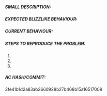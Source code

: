 <!-- IF YOU DO NOT FILL THIS TEMPLATE OUT, WE WILL CLOSE YOUR ISSUE! -->

<!-- This template is for problem reports, for feature suggestion etc... feel free to edit it.
 -->


<!-- WRITE A RELEVANT TITLE -->



##### SMALL DESCRIPTION:
<!-- Add a one line description of the bug -->



##### EXPECTED BLIZZLIKE BEHAVIOUR:
<!-- Describe how it should be working without the bug. -->



##### CURRENT BEHAVIOUR:
<!-- Describe the bug in detail. Database to link spells, NPCs, quests etc https://wowgaming.altervista.org/aowow/ -->



##### STEPS TO REPRODUCE THE PROBLEM:
<!-- Describe precisely how to reproduce the bug so we can fix it or confirm its existence:
 - Which commands to use? Which NPC to teleport to?
 - Other steps
-->

1. 
2. 
3. 

##### AC HASH/COMMIT:
<!-- DO NOT MODIFY OR DELETE THIS -->
3fe41b1d2a83ab2660928b27b468b15a16517008
